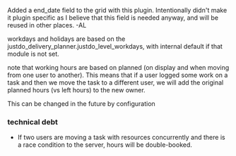 Added a end_date field to the grid with this plugin. Intentionally didn't 
make it plugin specific as I believe that this field is needed anyway, and will be 
reused in other places. -AL

workdays and holidays are based on  the justdo_delivery_planner.justdo_level_workdays,
with internal default if that module is not set.

note that working hours are based on planned (on display and when moving from 
one user to another). This means that if a user logged some work on a task and
then we move the task to a different user, we will add the original planned
hours (vs left hours) to the new owner. 

This can be changed in the future by configuration

### technical debt
* If two users are moving a task with resources concurrently and there is a 
race condition to the server, hours will be double-booked.
  